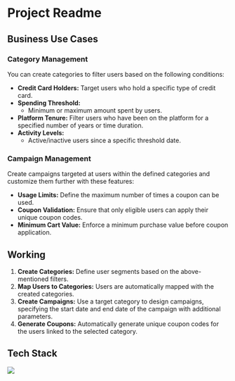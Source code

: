 # Project Readme

## Business Use Cases

### Category Management
You can create categories to filter users based on the following conditions:

- **Credit Card Holders:** Target users who hold a specific type of credit card.
- **Spending Threshold:**
  - Minimum or maximum amount spent by users.
- **Platform Tenure:** Filter users who have been on the platform for a specified number of years or time duration.
- **Activity Levels:**
  - Active/inactive users since a specific threshold date.

### Campaign Management
Create campaigns targeted at users within the defined categories and customize them further with these features:

- **Usage Limits:** Define the maximum number of times a coupon can be used.
- **Coupon Validation:** Ensure that only eligible users can apply their unique coupon codes.
- **Minimum Cart Value:** Enforce a minimum purchase value before coupon application.

## Working

1. **Create Categories:** Define user segments based on the above-mentioned filters.
2. **Map Users to Categories:** Users are automatically mapped with the created categories.
3. **Create Campaigns:** Use a target category to design campaigns, specifying the start date and end date of the campaign with additional parameters.
4. **Generate Coupons:** Automatically generate unique coupon codes for the users linked to the selected category.


## Tech Stack
<img src="https://skillicons.dev/icons?i=ts,postgres,prisma,nestjs,nextjs,tailwind"/> 
